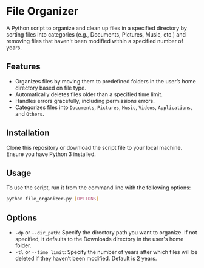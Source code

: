 # File Organizer

A Python script to organize and clean up files in a specified directory by sorting files into categories (e.g., Documents, Pictures, Music, etc.) and removing files that haven't been modified within a specified number of years.

## Features

- Organizes files by moving them to predefined folders in the user’s home directory based on file type.
- Automatically deletes files older than a specified time limit.
- Handles errors gracefully, including permissions errors.
- Categorizes files into `Documents`, `Pictures`, `Music`, `Videos`, `Applications`, and `Others`.

## Installation

Clone this repository or download the script file to your local machine. Ensure you have Python 3 installed.

## Usage

To use the script, run it from the command line with the following options:

```bash
python file_organizer.py [OPTIONS]
```

## Options

- `-dp` or `--dir_path`: Specify the directory path you want to organize. If not specified, it defaults to the Downloads directory in the user's home folder.
- `-tl` or `--time_limit`: Specify the number of years after which files will be deleted if they haven’t been modified. Default is 2 years.
